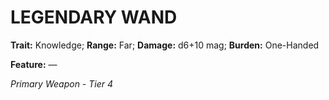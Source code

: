 ﻿---
tags:
  - Item
  - Weapon
name: 'LEGENDARY WAND'
trait: 'Knowledge'
range: 'Far'
damage: 'd6+10 mag'
burden: 'One-Handed'
feat_name: 
feat_text: 
primary_or_secondary: 'Primary Weapon'
tier: 4
---

# LEGENDARY WAND

**Trait:** Knowledge; **Range:** Far; **Damage:** d6+10 mag; **Burden:** One-Handed

**Feature:** —

*Primary Weapon - Tier 4*
